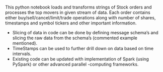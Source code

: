 This python notebook loads and transforms strings of Stock orders and processes the top movers in given stream of data.
Each order contains either buy/sell/cancel/limit/trade operations along with number of shares, timestamps and symbol tickers and other important information.

- Slicing of data in code can be done by defining message schema’s and slicing the raw data from the
schema’s (commented example mentioned).
- TimeStamps can be used to further drill down on data based on time intervals.
- Existing code can be updated with implementation of Spark (using PySpark) or other advanced parallel -computing frameworks.
